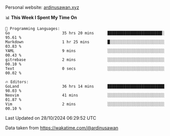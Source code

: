 Personal website: [ardinusawan.xyz](https://ardinusawan.xyz)

<!--START_SECTION:waka-->
📊 **This Week I Spent My Time On** 

```text
💬 Programming Languages: 
Go                       35 hrs 20 mins      ████████████████████████░   95.61 % 
Markdown                 1 hr 25 mins        █░░░░░░░░░░░░░░░░░░░░░░░░   03.83 % 
YAML                     9 mins              ░░░░░░░░░░░░░░░░░░░░░░░░░   00.43 % 
gitrebase                2 mins              ░░░░░░░░░░░░░░░░░░░░░░░░░   00.10 % 
Text                     0 secs              ░░░░░░░░░░░░░░░░░░░░░░░░░   00.02 % 

🔥 Editors: 
GoLand                   36 hrs 14 mins      █████████████████████████   98.03 % 
Neovim                   41 mins             ░░░░░░░░░░░░░░░░░░░░░░░░░   01.87 % 
Vim                      2 mins              ░░░░░░░░░░░░░░░░░░░░░░░░░   00.10 % 
```


 Last Updated on 28/10/2024 06:29:52 UTC
<!--END_SECTION:waka-->
Data taken from https://wakatime.com/@ardinusawan
